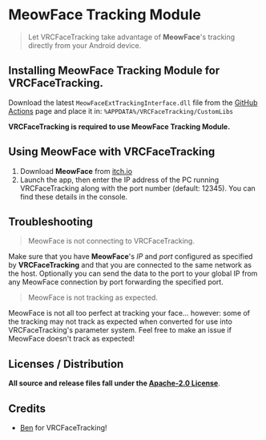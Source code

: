 # MeowFace Tracking Module

> Let VRCFaceTracking take advantage of **MeowFace**'s tracking directly from your Android device.

## Installing **MeowFace Tracking Module** for **VRCFaceTracking**.

Download the latest `MeowFaceExtTrackingInterface.dll` file from the [GitHub Actions](https://github.com/BennyExtreme/VRCFaceTracking-MeowFace/actions/) page and place it in: `%APPDATA%/VRCFaceTracking/CustomLibs`
  
**VRCFaceTracking is required to use MeowFace Tracking Module.**
  
## Using MeowFace with VRCFaceTracking

1. Download **MeowFace** from [itch.io](https://suvidriel.itch.io/meowface)
3. Launch the app, then enter the IP address of the PC running VRCFaceTracking along with the port number (default: 12345). You can find these details in the console.

## Troubleshooting

> MeowFace is not connecting to VRCFaceTracking.

Make sure that you have **MeowFace**'s *IP* and *port* configured as specified by **VRCFaceTracking** and that you are connected to the same network as the host. Optionally you can send the data to the port to your global IP from any MeowFace connection by port forwarding the specified port.

> MeowFace is not tracking as expected.

MeowFace is not all too perfect at tracking your face... however: some of the tracking may not track as expected when converted for use into VRCFaceTracking's parameter system. Feel free to make an issue if MeowFace doesn't track as expected!
  
## Licenses / Distribution

**All source and release files fall under the [Apache-2.0 License](https://github.com/BennyExtreme/VRCFaceTracking-Modules/blob/master/LICENSE.txt)**.

## Credits
- [Ben](https://github.com/benaclejames/) for VRCFaceTracking!
